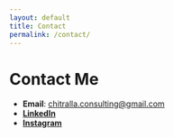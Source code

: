 ```yaml
---
layout: default
title: Contact
permalink: /contact/
---
```


# Contact Me

- **Email**: [chitralla.consulting@gmail.com](mailto:chitralla.consulting@gmail.com)
- **[LinkedIn](https://www.linkedin.com/in/regina-chitralla-3a5034134)**
- **[Instagram](https://www.instagram.com/regina_chitralla/)**
